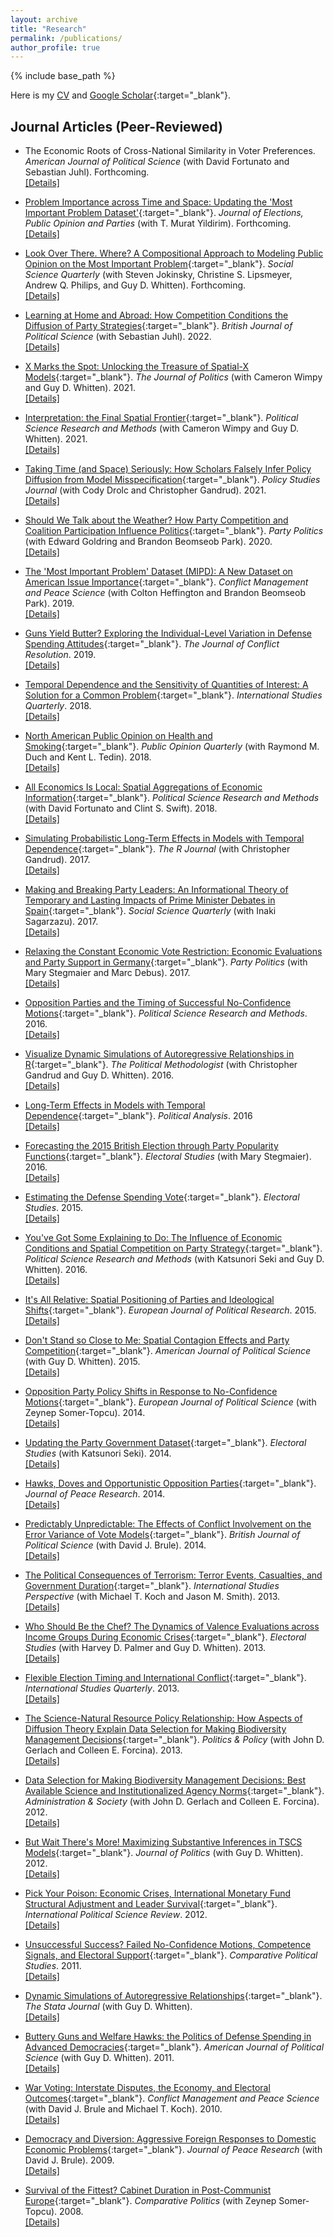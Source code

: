 ```yaml
---
layout: archive
title: "Research"
permalink: /publications/
author_profile: true
---
```


{% include base_path %}

Here is my [CV](/files/CV.pdf) and [Google Scholar](https://scholar.google.com/citations?user=mf4yXbAAAAAJ&hl=en){:target="_blank"}.

## Journal Articles (Peer-Reviewed)
* The Economic Roots of Cross-National Similarity in Voter Preferences. *American Journal of Political Science* (with David Fortunato and Sebastian Juhl).  Forthcoming.  
  [[Details]](../_publications/similarity.md)

* [Problem Importance across Time and Space: Updating the 'Most Important Problem Dataset'](https://doi.org/10.1080/17457289.2024.2337424){:target="_blank"}. *Journal of Elections, Public Opinion and Parties* (with T. Murat Yildirim). Forthcoming.  
  [[Details]](../_publications/mipd2.md)

* [Look Over There. Where? A Compositional Approach to Modeling Public Opinion on the Most Important Problem](https://doi.org/10.1111/ssqu.13360){:target="_blank"}. *Social Science Quarterly* (with Steven Jokinsky, Christine S. Lipsmeyer, Andrew Q. Philips, and Guy D. Whitten).  Forthcoming.  
  [[Details]](../_publications/compmip.md)

* [Learning at Home and Abroad: How Competition Conditions the Diffusion of Party Strategies](https://doi.org/10.1017/S0007123420000769){:target="_blank"}. *British Journal of Political Science* (with Sebastian Juhl). 2022.  
  [[Details]](../_publications/learning.md)

* [X Marks the Spot: Unlocking the Treasure of Spatial-X Models](https://doi.org/10.1086/710089){:target="_blank"}. *The Journal of Politics* (with Cameron Wimpy and Guy D. Whitten).  2021.  
  [[Details]](../_publications/xmarks.md)

* [Interpretation: the Final Spatial Frontier](https://doi.org/10.1017/psrm.2019.9){:target="_blank"}. *Political Science Research and Methods* (with Cameron Wimpy and Guy D. Whitten).  2021.    
  [[Details]](../_publications/frontier.md)

* [Taking Time (and Space) Seriously: How Scholars Falsely Infer Policy Diffusion from Model Misspecification](https://doi.org/10.1111/psj.12374){:target="_blank"}. *Policy Studies Journal* (with Cody Drolc and Christopher Gandrud).  2021.  
  [[Details]](../_publications/taking.md)

* [Should We Talk about the Weather? How Party Competition and Coalition Participation Influence Politics](https://doi.org/10.1177/1354068818806545){:target="_blank"}. *Party Politics* (with Edward Goldring and Brandon Beomseob Park).  2020.  
  [[Details]](../_publications/weather.md)

* [The 'Most Important Problem' Dataset (MIPD): A New Dataset on American Issue Importance](https://doi.org/10.1177/0738894217691463){:target="_blank"}. *Conflict Management and Peace Science* (with Colton Heffington and Brandon Beomseob Park).  2019.  
  [[Details]](https://williamslaro.github.io/talks/dataset2)

* [Guns Yield Butter? Exploring the Individual-Level Variation in Defense Spending Attitudes](https://doi.org/10.1177/0022002718785969){:target="_blank"}. *The Journal of Conflict Resolution*.  2019.    
  [[Details]](../_publications/gvb.md)

* [Temporal Dependence and the Sensitivity of Quantities of Interest: A Solution for a Common Problem](https://doi.org/10.1093/isq/sqy036){:target="_blank"}. *International Studies Quarterly*.  2018.    
  [[Details]](../_publications/td.md)

* [North American Public Opinion on Health and Smoking](https://doi.org/10.1093/poq/nfx034){:target="_blank"}. *Public Opinion Quarterly* (with Raymond M. Duch and Kent L. Tedin).  2018.    
  [[Details]](../_publications/smoking.md)

* [All Economics Is Local: Spatial Aggregations of Economic Information](https://doi.org/10.1017/psrm.2016.26){:target="_blank"}. *Political Science Research and Methods* (with David Fortunato and Clint S. Swift).  2018.  
  [[Details]](../_publications/local.md)

* [Simulating Probabilistic Long-Term Effects in Models with Temporal Dependence](https://journal.r-project.org/archive/2017/RJ-2017-059/index.html){:target="_blank"}. *The R Journal* (with Christopher Gandrud).  2017.    
  [[Details]](../_publications/pltesim.md)

* [Making and Breaking Party Leaders: An Informational Theory of Temporary and Lasting Impacts of Prime Minister Debates in Spain](https://doi.org/10.1111/ssqu.12446){:target="_blank"}. *Social Science Quarterly* (with Inaki Sagarzazu).  2017.    
  [[Details]](../_publications/leaders.md)

* [Relaxing the Constant Economic Vote Restriction: Economic Evaluations and Party Support in Germany](https://doi.org/10.1177/1354068815593458){:target="_blank"}. *Party Politics* (with Mary Stegmaier and Marc Debus).  2017.    
  [[Details]](../_publications/cev.md)

* [Opposition Parties and the Timing of Successful No-Confidence Motions](https://doi.org/10.1017/psrm.2015.12){:target="_blank"}. *Political Science Research and Methods*.  2016.    
  [[Details]](../_publications/timing.md)

* [Visualize Dynamic Simulations of Autoregressive Relationships in R](https://thepoliticalmethodologist.wordpress.com/wp-content/uploads/2016/08/tpm_v23_n2.pdf){:target="_blank"}. *The Political Methodologist* (with Christopher Gandrud and Guy D. Whitten).  2016.  
  [[Details]](../_publications/dynsimr.md)

* [Long-Term Effects in Models with Temporal Dependence](https://doi.org/10.1093/pan/mpw009){:target="_blank"}. *Political Analysis*.  2016  
  [[Details]](../_publications/plte.md)

* [Forecasting the 2015 British Election through Party Popularity Functions](https://doi.org/10.1016/j.electstud.2015.11.011){:target="_blank"}. *Electoral Studies* (with Mary Stegmaier).  2016.    
  [[Details]](../_publications/forecast.md)

* [Estimating the Defense Spending Vote](https://doi.org/10.1016/j.electstud.2015.03.020){:target="_blank"}. *Electoral Studies*.  2015.    
  [[Details]](../_publications/dsv.md)

* [You've Got Some Explaining to Do: The Influence of Economic Conditions and Spatial Competition on Party Strategy](https://doi.org/10.1017/psrm.2015.13){:target="_blank"}. *Political Science Research and Methods* (with Katsunori Seki and Guy D. Whitten).  2016.    
  [[Details]](../_publications/econtalk.md)

* [It's All Relative: Spatial Positioning of Parties and Ideological Shifts](https://doi.org/10.1111/1475-6765.12063){:target="_blank"}. *European Journal of Political Research*.  2015.    
  [[Details]](../_publications/relative.md)

* [Don't Stand so Close to Me: Spatial Contagion Effects and Party Competition](https://doi.org/10.1111/ajps.12124){:target="_blank"}. *American Journal of Political Science* (with Guy D. Whitten).  2015.    
  [[Details]](../_publications/stand.md)

* [Opposition Party Policy Shifts in Response to No-Confidence Motions](https://doi.org/10.1111/1475-6765.12038){:target="_blank"}. *European Journal of Political Science* (with Zeynep Somer-Topcu).  2014.    
  [[Details]](../_publications/shifts.md)

* [Updating the Party Government Dataset](https://doi.org/10.1016/j.electstud.2013.10.001){:target="_blank"}. *Electoral Studies* (with Katsunori Seki).  2014.    
  [[Details]](../_publications/pg.md)

* [Hawks, Doves and Opportunistic Opposition Parties](https://doi.org/10.1177/0022343313506029){:target="_blank"}. *Journal of Peace Research*.  2014.    
  [[Details]](../_publications/hawks.md)

* [Predictably Unpredictable: The Effects of Conflict Involvement on the Error Variance of Vote Models](https://doi.org/10.1017/S000712341200083X){:target="_blank"}. *British Journal of Political Science* (with David J. Brule).  2014.    
  [[Details]](../_publications/predict.md)

* [The Political Consequences of Terrorism: Terror Events, Casualties, and Government Duration](https://doi.org/10.1111/j.1528-3585.2012.00498.x){:target="_blank"}. *International Studies Perspective* (with Michael T. Koch and Jason M. Smith).  2013.    
  [[Details]](../_publications/terror.md)

* [Who Should Be the Chef? The Dynamics of Valence Evaluations across Income Groups During Economic Crises](https://doi.org/10.1016/j.electstud.2013.05.014){:target="_blank"}. *Electoral Studies* (with Harvey D. Palmer and Guy D. Whitten).  2013.    
  [[Details]](../_publications/chef.md)

* [Flexible Election Timing and International Conflict](https://doi.org/10.1111/isqu.12054){:target="_blank"}. *International Studies Quarterly*.  2013.    
  [[Details]](../_publications/flexible.md)

* [The Science-Natural Resource Policy Relationship: How Aspects of Diffusion Theory Explain Data Selection for Making Biodiversity Management Decisions](https://doi.org/10.1111/polp.12017){:target="_blank"}. *Politics & Policy* (with John D. Gerlach and Colleen E. Forcina).  2013.    
  [[Details]](../_publications/jay2.md)

* [Data Selection for Making Biodiversity Management Decisions: Best Available Science and Institutionalized Agency Norms](https://doi.org/10.1177/0095399712451886){:target="_blank"}. *Administration & Society* (with John D. Gerlach and Colleen E. Forcina).  2012.    
  [[Details]](../_publications/jay1.md)

* [But Wait There's More! Maximizing Substantive Inferences in TSCS Models](https://doi.org/10.1017/S0022381612000473){:target="_blank"}. *Journal of Politics* (with Guy D. Whitten).  2012.    
  [[Details]](../_publications/butwait.md)

* [Pick Your Poison: Economic Crises, International Monetary Fund Structural Adjustment and Leader Survival](https://doi.org/10.1177/0192512111399006){:target="_blank"}. *International Political Science Review*.  2012.    
  [[Details]](../_publications/poison.md)

* [Unsuccessful Success? Failed No-Confidence Motions, Competence Signals, and Electoral Support](https://doi.org/10.1177/0010414011407470){:target="_blank"}. *Comparative Political Studies*.  2011.    
  [[Details]](../_publications/success.md)

* [Dynamic Simulations of Autoregressive Relationships](https://journals.sagepub.com/doi/pdf/10.1177/1536867X1201100405){:target="_blank"}. *The Stata Journal* (with Guy D. Whitten).  
  [[Details]](../_publications/dynsimstata.md)

* [Buttery Guns and Welfare Hawks: the Politics of Defense Spending in Advanced Democracies](https://doi.org/10.1111/j.1540-5907.2010.00479.x){:target="_blank"}. *American Journal of Political Science* (with Guy D. Whitten).  2011.    
  [[Details]](../_publications/butteryguns.md)

* [War Voting: Interstate Disputes, the Economy, and Electoral Outcomes](https://doi.org/10.1177/0738894210379328){:target="_blank"}. *Conflict Management and Peace Science* (with David J. Brule and Michael T. Koch).  2010.    
  [[Details]](../_publications/warvoting.md)

* [Democracy and Diversion: Aggressive Foreign Responses to Domestic Economic Problems](https://doi.org/10.1177/0022343309339248){:target="_blank"}. *Journal of Peace Research* (with David J. Brule).  2009.    
  [[Details]](../_publications/diversion.md)

* [Survival of the Fittest? Cabinet Duration in Post-Communist Europe](https://doi.org/10.5129/001041508X12911362383075){:target="_blank"}. *Comparative Politics* (with Zeynep Somer-Topcu).  2008.    
  [[Details]](../_publications/fittest.md)
    
